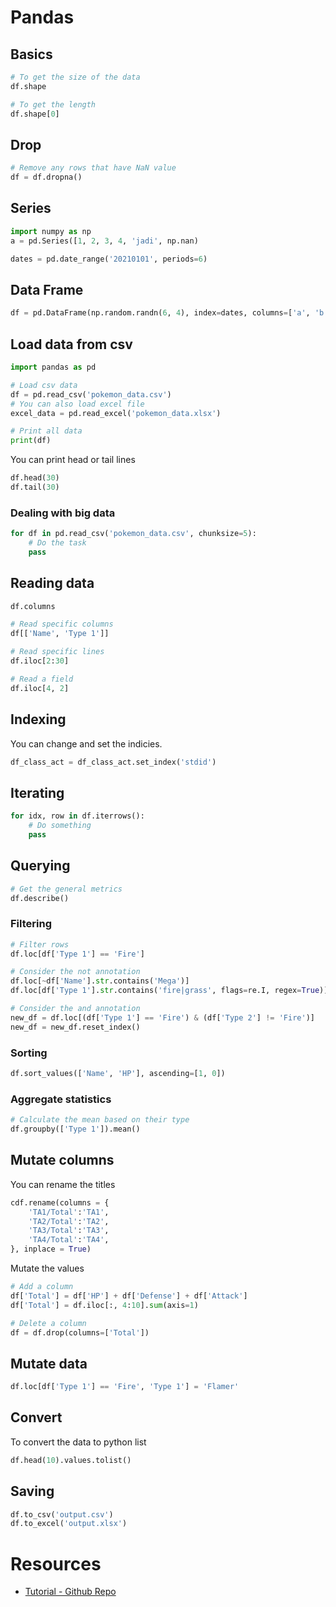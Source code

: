 # Pandas

## Basics

```python
# To get the size of the data
df.shape

# To get the length
df.shape[0]
```

## Drop

```python
# Remove any rows that have NaN value
df = df.dropna()
```

## Series

```python
import numpy as np
a = pd.Series([1, 2, 3, 4, 'jadi', np.nan)

dates = pd.date_range('20210101', periods=6)
```

## Data Frame

```py
df = pd.DataFrame(np.random.randn(6, 4), index=dates, columns=['a', 'b', 'c', 'd'])
```

## Load data from csv

```python
import pandas as pd

# Load csv data
df = pd.read_csv('pokemon_data.csv')
# You can also load excel file
excel_data = pd.read_excel('pokemon_data.xlsx')

# Print all data
print(df)
```

You can print head or tail lines

```python
df.head(30)
df.tail(30)
```

### Dealing with big data

```python
for df in pd.read_csv('pokemon_data.csv', chunksize=5):
	# Do the task
	pass
```

## Reading data

```python
df.columns

# Read specific columns
df[['Name', 'Type 1']]

# Read specific lines
df.iloc[2:30]

# Read a field
df.iloc[4, 2]
```

## Indexing

You can change and set the indicies.

```python
df_class_act = df_class_act.set_index('stdid')
```

## Iterating

```python
for idx, row in df.iterrows():
	# Do something
	pass
```

## Querying

```python
# Get the general metrics
df.describe()
```

### Filtering

```python
# Filter rows
df.loc[df['Type 1'] == 'Fire']

# Consider the not annotation
df.loc[~df['Name'].str.contains('Mega')]
df.loc[df['Type 1'].str.contains('fire|grass', flags=re.I, regex=True)]

# Consider the and annotation
new_df = df.loc[(df['Type 1'] == 'Fire') & (df['Type 2'] != 'Fire')]
new_df = new_df.reset_index()
```

### Sorting

```python
df.sort_values(['Name', 'HP'], ascending=[1, 0])
```

### Aggregate statistics

```python
# Calculate the mean based on their type
df.groupby(['Type 1']).mean()
```

## Mutate columns

You can rename the titles

```python
cdf.rename(columns = {
	'TA1/Total':'TA1',
	'TA2/Total':'TA2',
	'TA3/Total':'TA3',
	'TA4/Total':'TA4',
}, inplace = True)
```

Mutate the values

```python
# Add a column
df['Total'] = df['HP'] + df['Defense'] + df['Attack']
df['Total'] = df.iloc[:, 4:10].sum(axis=1)

# Delete a column
df = df.drop(columns=['Total'])
```

## Mutate data

```python
df.loc[df['Type 1'] == 'Fire', 'Type 1'] = 'Flamer'
```

## Convert

To convert the data to python list

```python
df.head(10).values.tolist()
```

## Saving

```python
df.to_csv('output.csv')
df.to_excel('output.xlsx')
```

# Resources

- [Tutorial - Github Repo](https://github.com/KeithGalli/pandas)